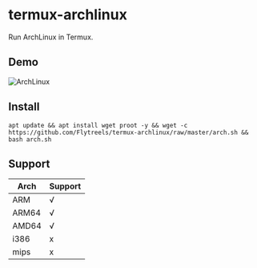 # termux-archlinux
Run ArchLinux in Termux.
## Demo
![ArchLinux](https://i.loli.net/2020/06/21/5tzhJH689vGlYq2.jpg)
## Install
`apt update && apt install wget proot -y && wget -c https://github.com/Flytreels/termux-archlinux/raw/master/arch.sh && bash arch.sh`
## Support
 Arch  | Support  |
 ---- | ----- | 
 ARM  | √ |
 ARM64  | √ |  
 AMD64  | √ |  
 i386  | x |  
 mips  | x |  
